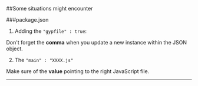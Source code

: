 
##Some situations might encounter

###package.json

1. Adding the `"gypfile" : true`:

Don't forget the **comma** when you update a new instance within the JSON object.

2. The `"main" : "XXXX.js"`

Make sure of the **value** pointing to the right JavaScript file.

---
